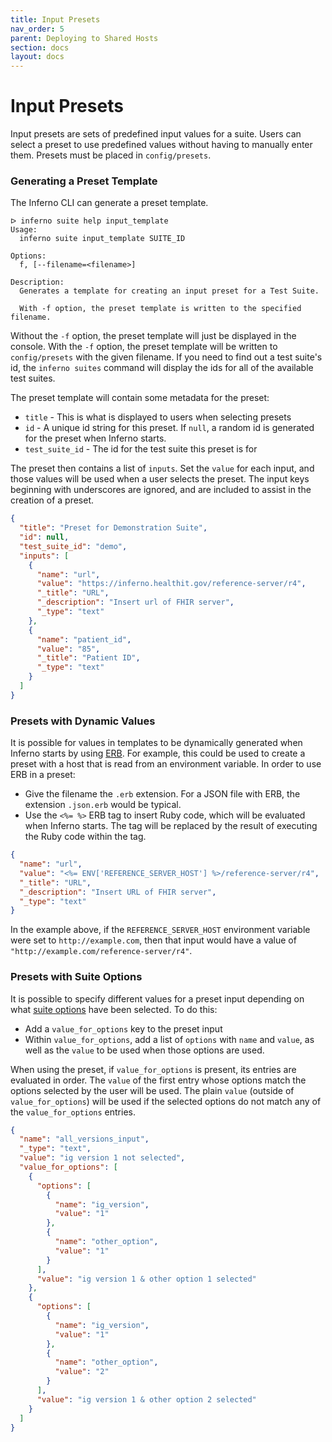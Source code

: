 ```yaml
---
title: Input Presets
nav_order: 5
parent: Deploying to Shared Hosts
section: docs
layout: docs
---
```

# Input Presets
Input presets are sets of predefined input values for a suite. Users can select
a preset to use predefined values without having to manually enter them.
Presets must be placed in `config/presets`.

### Generating a Preset Template
The Inferno CLI can generate a preset template.

```
ᐅ inferno suite help input_template
Usage:
  inferno suite input_template SUITE_ID

Options:
  f, [--filename=<filename>]

Description:
  Generates a template for creating an input preset for a Test Suite.

  With -f option, the preset template is written to the specified filename.
```

Without the `-f` option, the preset template will just be displayed in the
console. With the `-f` option, the preset template will be written to
`config/presets` with the given filename. If you need to find out a test suite's
id, the `inferno suites` command will display the ids for all of the available
test suites.

The preset template will contain some metadata for the preset:
* `title` - This is what is displayed to users when selecting presets
* `id` - A unique id string for this preset. If `null`, a random id is generated
  for the preset when Inferno starts.
* `test_suite_id` - The id for the test suite this preset is for

The preset then contains a list of `inputs`. Set the `value` for each input, and
those values will be used when a user selects the preset. The input keys
beginning with underscores are ignored, and are included to assist in the
creation of a preset.

```json
{
  "title": "Preset for Demonstration Suite",
  "id": null,
  "test_suite_id": "demo",
  "inputs": [
    {
      "name": "url",
      "value": "https://inferno.healthit.gov/reference-server/r4",
      "_title": "URL",
      "_description": "Insert url of FHIR server",
      "_type": "text"
    },
    {
      "name": "patient_id",
      "value": "85",
      "_title": "Patient ID",
      "_type": "text"
    }
  ]
}
```

### Presets with Dynamic Values

It is possible for values in templates to be dynamically generated when Inferno
starts by using [ERB](https://github.com/ruby/erb). For example,
this could be used to create a preset with a host that is read from an
environment variable. In order to use ERB in a preset:

* Give the filename the `.erb` extension. For a JSON file with ERB, the
  extension `.json.erb` would be typical.
* Use the `<%= %>` ERB tag to insert Ruby code, which will be evaluated when
  Inferno starts. The tag will be replaced by the result of executing the Ruby
  code within the tag.

```json
{
  "name": "url",
  "value": "<%= ENV['REFERENCE_SERVER_HOST'] %>/reference-server/r4",
  "_title": "URL",
  "_description": "Insert URL of FHIR server",
  "_type": "text"
}
```

In the example above, if the `REFERENCE_SERVER_HOST` environment variable were
set to `http://example.com`, then that input would have a value of
`"http://example.com/reference-server/r4"`.

### Presets with Suite Options

It is possible to specify different values for a preset input depending on what
[suite
options](/inferno-core/writing-tests/test-configuration.html#suite-options-1)
have been selected. To do this: 
* Add a `value_for_options` key to the preset input
* Within `value_for_options`, add a list of `options` with `name` and
`value`, as well as the `value` to be used when those options are used.

When using the preset, if `value_for_options` is present, its entries are evaluated
in order. The `value` of the first entry whose options match the options selected
by the user will be used. The plain `value` (outside of `value_for_options`)
will be used if the selected options do not match any of the `value_for_options`
entries.

```json
{
  "name": "all_versions_input",
  "_type": "text",
  "value": "ig version 1 not selected",
  "value_for_options": [
    {
      "options": [
        {
          "name": "ig_version",
          "value": "1"
        },
        {
          "name": "other_option",
          "value": "1"
        }
      ],
      "value": "ig version 1 & other option 1 selected"
    },
    {
      "options": [
        {
          "name": "ig_version",
          "value": "1"
        },
        {
          "name": "other_option",
          "value": "2"
        }
      ],
      "value": "ig version 1 & other option 2 selected"
    }
  ]
}
```
